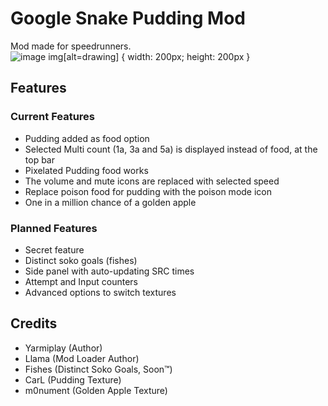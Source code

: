 # Google Snake Pudding Mod
Mod made for speedrunners.                     
![image](https://user-images.githubusercontent.com/6286286/226864041-8c3975f5-95cd-4718-90e8-3e5ab4f7e9fa.png)
img[alt=drawing] { width: 200px; height: 200px }

## Features
### Current Features
* Pudding added as food option
* Selected Multi count (1a, 3a and 5a) is displayed instead of food, at the top bar
* Pixelated Pudding food works
* The volume and mute icons are replaced with selected speed
* Replace poison food for pudding with the poison mode icon
* One in a million chance of a golden apple

### Planned Features
* Secret feature
* Distinct soko goals (fishes)
* Side panel with auto-updating SRC times
* Attempt and Input counters
* Advanced options to switch textures

## Credits
* Yarmiplay (Author)
* Llama (Mod Loader Author)
* Fishes (Distinct Soko Goals, Soon™)
* CarL (Pudding Texture)
* m0nument (Golden Apple Texture)
